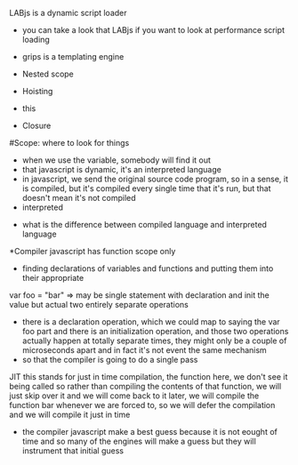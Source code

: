 LABjs is a dynamic script loader

- you can take a look that LABjs if you want to look at performance script loading

- grips is a templating engine

- Nested scope
- Hoisting
- this
- Closure

#Scope: where to look for things

- when we use the variable, somebody will find it out
- that javascript is dynamic, it's an interpreted language
- in javascript, we send the original source code program, so in a sense, it is compiled, but it's compiled every single time that it's run, but that doesn't mean it's not compiled
- interpreted

* what is the difference between compiled language and interpreted language

\*Compiler javascript has function scope only

- finding declarations of variables and functions and putting them into their appropriate

var foo = "bar" => may be single statement with declaration and init the value but actual two entirely separate operations

- there is a declaration operation, which we could map to saying the var foo part and there is an initialization operation, and those two operations actually happen at totally separate times, they might only be a couple of microseconds apart and in fact it's not event the same mechanism
- so that the compiler is going to do a single pass

JIT this stands for just in time compilation, the function here, we don't see it being called so rather than compiling the contents of that function, we will just skip over it and we will come back to it later, we will compile the function bar whenever we are forced to, so we will defer the compilation and we will compile it just in time

- the compiler javascript make a best guess because it is not eought of time and so many of the engines will make a guess but they will instrument that initial guess
